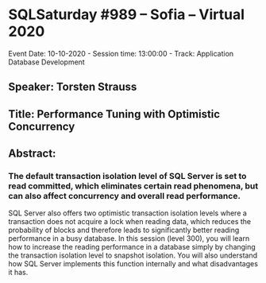# SQLSaturday #989 – Sofia – Virtual 2020
Event Date: 10-10-2020 - Session time: 13:00:00 - Track: Application  Database Development
## Speaker: Torsten Strauss
## Title: Performance Tuning with Optimistic Concurrency
## Abstract:
### The default transaction isolation level of SQL Server is set to read committed, which eliminates certain read phenomena, but can also affect concurrency and overall read performance.
SQL Server also offers two optimistic transaction isolation levels where a transaction does not acquire a lock when reading data, which reduces the probability of blocks and therefore leads to significantly better reading performance in a busy database.
In this session (level 300), you will learn how to increase the reading performance in a database simply by changing the transaction isolation level to snapshot isolation. You will also understand how SQL Server implements this function internally and what disadvantages it has.
